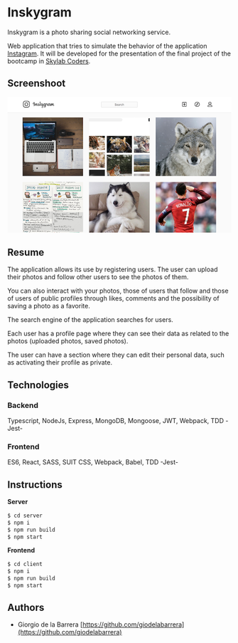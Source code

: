# Inskygram

Inskygram is a photo sharing social networking service.

Web application that tries to simulate the behavior of the application [Instagram](http://instagram.com). It will be developed for the presentation of the final project of the bootcamp in [Skylab Coders](https://skylabcoders.com/).

## Screenshoot

![](./screenshot.png)

## Resume

The application allows its use by registering users. The user can upload their photos and follow other users to see the photos of them.

You can also interact with your photos, those of users that follow and those of users of public profiles through likes, comments and the possibility of saving a photo as a favorite.

The search engine of the application searches for users.

Each user has a profile page where they can see their data as related to the photos (uploaded photos, saved photos).

The user can have a section where they can edit their personal data, such as activating their profile as private.

## Technologies

### Backend

Typescript, NodeJs, Express, MongoDB, Mongoose, JWT, Webpack, TDD -Jest-

### Frontend

ES6, React, SASS, SUIT CSS, Webpack, Babel, TDD -Jest-

## Instructions

__Server__

```
$ cd server
$ npm i
$ npm run build
$ npm start
```

__Frontend__

```
$ cd client 
$ npm i
$ npm run build
$ npm start
```

## Authors

- Giorgio de la Barrera [https://github.com/giodelabarrera](https://github.com/giodelabarrera)